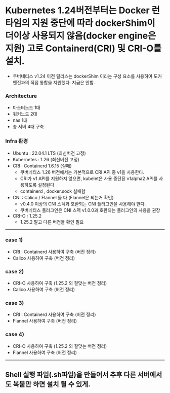# Kubernetes 1.24버전부터는 Docker 런타임의 지원 중단에 따라 dockerShim이 더이상 사용되지 않음(docker engine은 지원) 고로 Containerd(CRI) 및 CRI-O를 설치.
 * 쿠버네티스 v1.24 이전 릴리스는 dockerShim 이라는 구성 요소를 사용하여 도커 엔진과의 직접 통합을 지원했다. 지금은 안함.

### Architecture
  * 마스터노드 1대
  * 워커노드 2대
  * nas 1대
  * 총 서버 4대 구축

### Infra 환경
  * Ubuntu : 22.04.1 LTS (최신버전 고정)
  * Kubernetes : 1.26 (최신버전 고정)
  * CRI : Containerd 1.6.15  (실패)
    * 쿠버네티스 1.26 버전에서는 기본적으로 CRI API 중 v1을 사용한다. 
    * CRI가 v1 API를 지원하지 않으면, kubelet은 사용 중단된 v1alpha2 API를 사용하도록 설정된다
    * containerd , docker.sock 실패함
  * CNI : Calico / Flannel 둘 다 (Flannel은 되는거 확인)
    * v0.4.0 이상의 CNI 스펙과 호환되는 CNI 플러그인을 사용해야 한다. 
    * 쿠버네티스 플러그인은 CNI 스펙 v1.0.0과 호환되는 플러그인의 사용을 권장
  * CRI-O : 1.25.2
    * 1.25.2 말고 다른 버전들 확인 필요

<hr>

### case 1)
  * CRI : Containerd 사용하여 구축 (버전 정리)
  * Calico 사용하여 구축 (버전 정리)

### case 2)
  * CRI-O 사용하여 구축 (1.25.2 외 잘맞는 버전 정리)
  * Calico 사용하여 구축 (버전 정리)

### case 3)
  * CRI : Containerd 사용하여 구축 (버전 정리)
  * Flannel 사용하여 구축 (버전 정리)

### case 4)
  * CRI-O 사용하여 구축 (1.25.2 외 잘맞는 버전 정리)
  * Flannel 사용하여 구축 (버전 정리)

<hr>

## Shell 실행 파일(.sh파일)을 만들어서 추후 다른 서버에서도 복붙만 하면 설치 될 수 있게.
  
